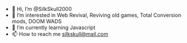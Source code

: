 - 👋 Hi, I’m @SilkSkull2000
- 👀 I’m interested in Web Revival, Reviving old games, Total Conversion mods, DOOM WADS
- 🌱 I’m currently learning Javascript
- 📫 How to reach me silkskull@mail.com

<!---
SilkSkull2000/SilkSkull2000 is a ✨ special ✨ repository because its `README.md` (this file) appears on your GitHub profile.
You can click the Preview link to take a look at your changes.
--->
